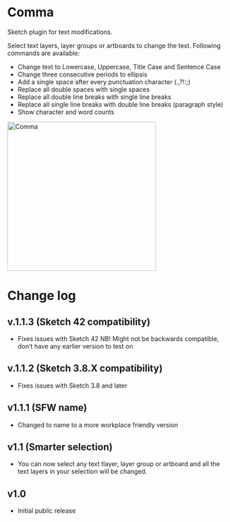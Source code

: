 # Comma
Sketch plugin for text modifications.

Select text layers, layer groups or artboards to change the text. Following commands are available:

* Change text to Lowercase, Uppercase, Title Case and Sentence Case
* Change three consecutive periods to ellipsis
* Add a single space after every punctuation character (.,?!:;)
* Replace all double spaces with single spaces
* Replace all double line breaks with single line breaks
* Replace all single line breaks with double line breaks (paragraph style)
* Show character and word counts

<img src="https://s3.amazonaws.com/f.cl.ly/items/1M2Z2D0l3t1T452J0t1M/,.png" alt="Comma" width="337">

# Change log

## v.1.1.3 (Sketch 42 compatibility)
* Fixes issues with Sketch 42
NB! Might not be backwards compatible, don’t have any earlier version to test on

## v.1.1.2 (Sketch 3.8.X compatibility)
* Fixes issues with Sketch 3.8 and later

## v1.1.1 (SFW name)
* Changed to name to a more workplace friendly version

## v1.1 (Smarter selection)
* You can now select any text tlayer, layer group or artboard and all the text layers in your selection will be changed.

## v1.0
* Initial public release
